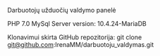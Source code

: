 Darbuotojų užduočių valdymo panelė

PHP 7.0
MySql Server version: 10.4.24-MariaDB

Klonavimui skirta GitHub repozitorija:
git clone git@github.com:IrenaMM/darbuotoju_valdymas.git

